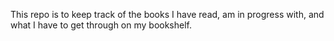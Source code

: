 This repo is to keep track of the books I have read, am in progress with, and what I have to get through on my bookshelf. 
